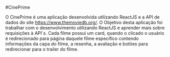 #CinePrime

O CinePrime é uma aplicação desenvolvida utilizando ReactJS e a API de dados do site https://www.themoviedb.org/. O Objetivo desta aplicação foi trabalhar com o desenvolvimento utilizando ReactJS e aprender mais sobre requisições à API´s. Cada filme possui um card, quando o clicado o usuário é redirecionado para página daquele filme específico contendo informações da capa do filme, a resenha, a avaliação e botões para redirecionar para o trailer do filme.
